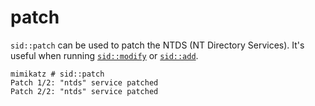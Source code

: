 # patch

`sid::patch` can be used to patch the NTDS (NT Directory Services). It's useful when running [`sid::modify`](modify.md) or [`sid::add`](add.md).

```
mimikatz # sid::patch
Patch 1/2: "ntds" service patched
Patch 2/2: "ntds" service patched
```
